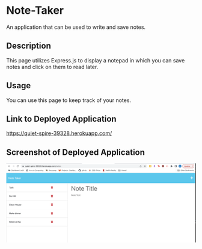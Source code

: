 # Note-Taker
An application that can be used to write and save notes.

## Description

This page utilizes Express.js to display a notepad in which you can save notes and click on them to read later.

## Usage

You can use this page to keep track of your notes.

## Link to Deployed Application

https://quiet-spire-39328.herokuapp.com/

## Screenshot of Deployed Application
![Screenshot of Note Taker](./public/assets/Screenshot_Notetaker.png)
